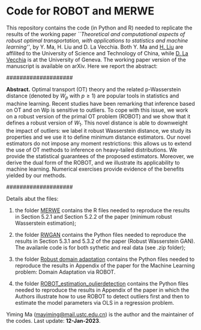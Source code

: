 # Code for ROBOT and MERWE

This repository contains the code (in Python and R) needed to replicate the results of the working paper 
*``Theoretical and computational aspects of robust optimal transportation, with applications to statistics and machine learning''*, by Y. Ma, H. Liu and D. La Vecchia. Both Y. Ma and [H. Liu](https://bs.ustc.edu.cn/english/profile-1845.html) are affilited to the University of Science and Technology of China, while [D. La Vecchia](https://sites.google.com/view/davidelavecchia/home) is at the University of Geneva. The working paper version of the manuscript is available on arXiv. Here we report the abstract:

####################

**Abstract.** Optimal transport (OT) theory and the related p-Wasserstein distance (denoted by $W_p$  with $p \geq 1$) are popular tools in statistics and machine learning. Recent studies have been remarking that inference based on OT and on Wp is sensitive to outliers. To cope with this issue, we work on a robust version of the primal OT problem (ROBOT) and we show that it defines a robust version of $W_1$. This novel distance is able to downweight the impact of outliers: we label it robust Wasserstein distance, we study its properties and we use it to define minimum distance estimators. Our novel estimators do not impose any moment restrictions: this allows us to extend the use of OT methods to inference on heavy-tailed distributions. We provide the statistical guarantees of the proposed estimators. Moreover, we derive the dual form of the ROBOT, and we illustrate its applicability to machine learning. Numerical exercises provide evidence of the benefits yielded by our methods.

####################


Details abut the files:

1. the folder [MERWE](https://github.com/dvdlvc/Robust-optimal-transportation/tree/main/MERWE) contains the R files needed to reproduce the results in Section 5.2.1 and Section 5.2.2 of the paper (minimum robust Wasserstein estimation);

2. the folder [RWGAN](https://github.com/dvdlvc/Robust-optimal-transportation/tree/main/RWGAN) contains the Python files needed to reproduce the results in Section 5.3.1 and 5.3.2 of the paper (Robust Wasserstein GAN). The availanle code is for both sythetic and real data (see .zip folder);

3. the folder [Robust domain adaptation](https://github.com/dvdlvc/Robust-optimal-transportation/tree/main/Robust_domain_adatation) contains the Python files needed to reproduce the results in Appendix of the paper for the Machine Learning problem: Domain Adaptation via ROBOT.

4. the folder [ROBOT_estimation_oulierdetection](https://github.com/dvdlvc/Robust-optimal-transportation/tree/main/ROBOT_estimation_oulierdetection) contains the Python files needed to reproduce the results in Appendix of the paper in which the Authors illustrate how to use ROBOT to detect outliers first and then to estimate the model parameters via OLS in a regression problem.


Yiming Ma (mayiming@mail.ustc.edu.cn) is the author and the maintainer of the codes. Last update: **12-Jan-2023**.


